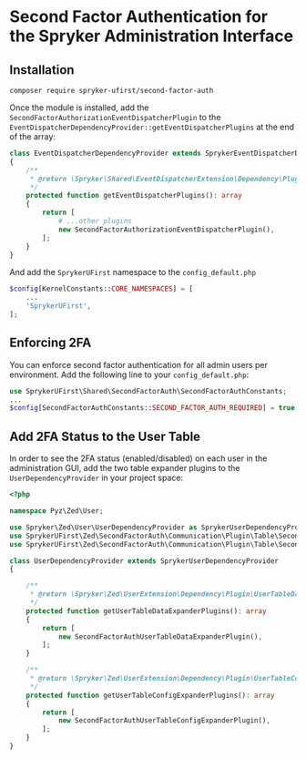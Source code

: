 # Second Factor Authentication for the Spryker Administration Interface

## Installation

```
composer require spryker-ufirst/second-factor-auth
```

Once the module is installed, add the `SecondFactorAuthorizationEventDispatcherPlugin` to the
`EventDispatcherDependencyProvider::getEventDispatcherPlugins` at the end of the array:

```php
class EventDispatcherDependencyProvider extends SprykerEventDispatcherDependencyProvider
{
    /**
     * @return \Spryker\Shared\EventDispatcherExtension\Dependency\Plugin\EventDispatcherPluginInterface[]
     */
    protected function getEventDispatcherPlugins(): array
    {
        return [
            # ...other plugins
            new SecondFactorAuthorizationEventDispatcherPlugin(),
        ];
    }
}
```

And add the `SprykerUFirst` namespace to the `config_default.php`

```php
$config[KernelConstants::CORE_NAMESPACES] = [
    ...
    'SprykerUFirst',
];
```

## Enforcing 2FA

You can enforce second factor authentication for all admin users per environment. Add the following line to your
`config_default.php`:

```php
use SprykerUFirst\Shared\SecondFactorAuth\SecondFactorAuthConstants;
...
$config[SecondFactorAuthConstants::SECOND_FACTOR_AUTH_REQUIRED] = true;
```

## Add 2FA Status to the User Table

In order to see the 2FA status (enabled/disabled) on each user in the administration GUI, add the two table expander
plugins to the `UserDependencyProvider` in your project space:

```php
<?php

namespace Pyz\Zed\User;

use Spryker\Zed\User\UserDependencyProvider as SprykerUserDependencyProvider;
use SprykerUFirst\Zed\SecondFactorAuth\Communication\Plugin\Table\SecondFactorAuthUserTableConfigExpanderPlugin;
use SprykerUFirst\Zed\SecondFactorAuth\Communication\Plugin\Table\SecondFactorAuthUserTableDataExpanderPlugin;

class UserDependencyProvider extends SprykerUserDependencyProvider
{

    /**
     * @return \Spryker\Zed\UserExtension\Dependency\Plugin\UserTableDataExpanderPluginInterface[]
     */
    protected function getUserTableDataExpanderPlugins(): array
    {
        return [
            new SecondFactorAuthUserTableDataExpanderPlugin(),
        ];
    }

    /**
     * @return \Spryker\Zed\UserExtension\Dependency\Plugin\UserTableConfigExpanderPluginInterface[]
     */
    protected function getUserTableConfigExpanderPlugins(): array
    {
        return [
            new SecondFactorAuthUserTableConfigExpanderPlugin(),
        ];
    }
}
```
